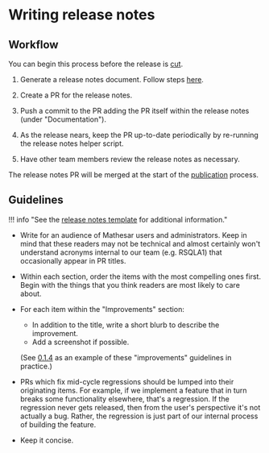# Writing release notes

## Workflow

You can begin this process before the release is [cut](./cutting.md).

1. Generate a release notes document. Follow steps [here](https://github.com/mathesar-foundation/mathesar/blob/develop/docs/docs/releases/README.md).

1. Create a PR for the release notes.

1. Push a commit to the PR adding the PR itself within the release notes (under "Documentation").

1. As the release nears, keep the PR up-to-date periodically by re-running the release notes helper script.

1. Have other team members review the release notes as necessary.

The release notes PR will be merged at the start of the [publication](./publication.md) process.

## Guidelines

!!! info "See the [release notes template](./template.md) for additional information."

- Write for an audience of Mathesar users and administrators. Keep in mind that these readers may not be technical and almost certainly won't understand acronyms internal to our team (e.g. RSQLA1) that occasionally appear in PR titles.

- Within each section, order the items with the most compelling ones first. Begin with the things that you think readers are most likely to care about.

- For each item within the "Improvements" section:

    - In addition to the title, write a short blurb to describe the improvement.
    - Add a screenshot if possible.
    
    (See [0.1.4](https://docs.mathesar.org/releases/0.1.4/) as an example of these "improvements" guidelines in practice.)

- PRs which fix mid-cycle regressions should be lumped into their originating items. For example, if we implement a feature that in turn breaks some functionality elsewhere, that's a regression. If the regression never gets released, then from the user's perspective it's not actually a bug. Rather, the regression is just part of our internal process of building the feature.

- Keep it concise.


